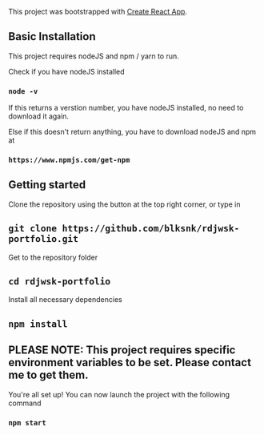 This project was bootstrapped with [Create React App](https://github.com/facebook/create-react-app).

## Basic Installation

This project requires nodeJS and npm / yarn to run.

Check if you have nodeJS installed

### `node -v`

If this returns a verstion number, you have nodeJS installed, no need to download it again.

Else if this doesn't return anything, you have to download nodeJS and npm at

### `https://www.npmjs.com/get-npm`

## Getting started

Clone the repository using the button at the top right corner, or type in

## `git clone https://github.com/blksnk/rdjwsk-portfolio.git`

Get to the repository folder

## `cd rdjwsk-portfolio`

Install all necessary dependencies

## `npm install`



## PLEASE NOTE: This project requires specific environment variables to be set. Please contact me to get them.



You're all set up! You can now launch the project with the following command

### `npm start`